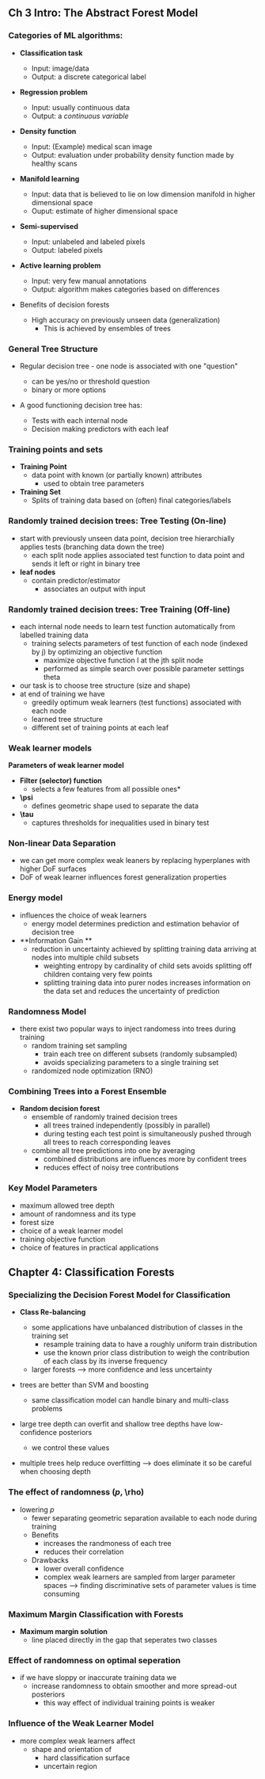 ## Ch 3 Intro: The Abstract Forest Model

### Categories of ML algorithms:
- **Classification task**
  - Input: image/data
  - Output: a discrete categorical label
- **Regression problem** 
  - Input: usually continuous data
  - Output: a *continuous variable*
- **Density function** 
  - Input: (Example) medical scan image
  - Output: evaluation under probability density function made by healthy scans
- **Manifold learning**
  - Input: data that is believed to lie on low dimension manifold in higher dimensional space
  - Ouput: estimate of higher dimensional space
- **Semi-supervised** 
  - Input: unlabeled and labeled pixels
  - Output: labeled pixels
- **Active learning problem** 
  - Input: very few manual annotations
  - Output: algorithm makes categories based on differences

- Benefits of decision forests
  - High accuracy on previously unseen data (generalization)
    - This is achieved by ensembles of trees

### General Tree Structure
- Regular decision tree - one node is associated with one "question"
  - can be yes/no or threshold question
  - binary or more options

- A good functioning decision tree has:
  - Tests with each internal node
  - Decision making predictors with each leaf

### Training points and sets
- **Training Point**
  - data point with known (or partially known) attributes
    - used to obtain tree parameters
- **Training Set**
  - Splits of training data based on (often) final categories/labels

### Randomly trained decision trees: Tree Testing (On-line)
- start with previously unseen data point, decision tree hierarchially applies tests (branching data down the tree)
  - each split node applies associated test function to data point and sends it left or right in binary tree
- **leaf nodes** 
  - contain predictor/estimator
    - associates an output with input

### Randomly trained decision trees: Tree Training (Off-line)
- each internal node needs to learn test function automatically from labelled training data
  - training selects parameters of test function of each node (indexed by j) by optimizing an objective function
    - maximize objective function I at the jth split node 
    - performed as simple search over possible parameter settings theta
- our task is to choose tree structure (size and shape)
- at end of training we have
  - greedily optimum weak learners (test functions) associated with each node
  - learned tree structure
  - different set of training points at each leaf

### Weak learner models
**Parameters of weak learner model**
- **Filter (selector) function** 
  - selects a few features from all possible ones*
- **\psi** 
  - defines geometric shape used to separate the data 
- **\tau** 
  - captures thresholds for inequalities used in binary test

### Non-linear Data Separation
- we can get more complex weak leaners by replacing hyperplanes with higher DoF surfaces
- DoF of weak learner influences forest generalization properties

### Energy model
- influences the choice of weak learners
  - energy model determines prediction and estimation behavior of decision tree
- **Information Gain **
  - reduction in uncertainty achieved by splitting training data arriving at nodes into multiple child subsets
    - weighting entropy by cardinality of child sets avoids splitting off children containg very few points
    - splitting training data into purer nodes increases information on the data set and reduces the uncertainty of prediction 

### Randomness Model
- there exist two popular ways to inject randomess into trees during training
  - random training set sampling
    - train each tree on different subsets (randomly subsampled)
    - avoids specializing parameters to a single training set
  - randomized node optimization (RNO)

### Combining Trees into a Forest Ensemble 
- **Random decision forest** 
  - ensemble of randomly trained decision trees
    - all trees trained independently (possibly in parallel)
    - during testing each test point is simultaneously pushed through all trees to reach corresponding leaves
  - combine all tree predictions into one by averaging
    - combined distributions are influences more by confident trees
    - reduces effect of noisy tree contributions

### Key Model Parameters 
- maximum allowed tree depth
- amount of randomness and its type
- forest size
- choice of a weak learner model
- training objective function
- choice of features in practical applications

## Chapter 4: Classification Forests
### Specializing the Decision Forest Model for Classification 
- **Class Re-balancing** 
  - some applications have unbalanced distribution of classes in the training set 
    - resample training data to have a roughly uniform train distribution 
    - use the known prior class distribution to weigh the contribution of each class by its inverse frequency
  - larger forests --> more confidence and less uncertainty

- trees are better than SVM and boosting 
  - same classification model can handle binary and multi-class problems
- large tree depth can overfit and shallow tree depths have low-confidence posteriors
  - we control these values
- multiple trees help reduce overfitting --> does eliminate it so be careful when choosing depth

### The effect of randomness (*p*, \rho)
- lowering *p*  
  - fewer separating geometric separation available to each node during training
  - Benefits
    - increases the randmoness of each tree 
    - reduces their correlation
  - Drawbacks
    - lower overall confidence
    - complex weak learners are sampled from larger parameter spaces --> finding discriminative sets of parameter values is time consuming

### Maximum Margin Classification with Forests
- **Maximum margin solution**
  - line placed directly in the gap that seperates two classes 

### Effect of randomness on optimal seperation
- if we have sloppy or inaccurate training data we
  - increase randomness to obtain smoother and more spread-out posteriors
    - this way effect of individual training points is weaker

### Influence of the Weak Learner Model
- more complex weak learners affect 
  - shape and orientation of
    - hard classification surface 
    - uncertain region

